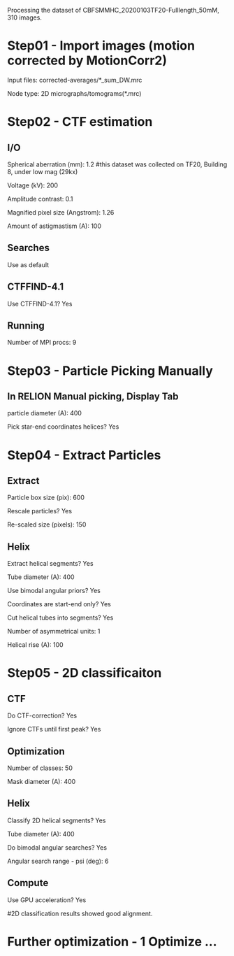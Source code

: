 Processing the dataset of CBFSMMHC_20200103TF20-Fulllength_50mM, 310 images.

# Step01 - Import images (motion corrected by MotionCorr2)

Input files: corrected-averages/*_sum_DW.mrc

Node type: 2D micrographs/tomograms(*.mrc)

# Step02 - CTF estimation

## I/O

Spherical aberration (mm): 1.2 #this dataset was collected on TF20, Building 8, under low mag (29kx)

Voltage (kV): 200

Amplitude contrast: 0.1

Magnified pixel size (Angstrom): 1.26

Amount of astigmastism (A): 100

## Searches

Use as default

## CTFFIND-4.1

Use CTFFIND-4.1? Yes

## Running

Number of MPI procs: 9


# Step03 - Particle Picking Manually

## In RELION Manual picking, Display Tab

particle diameter (A): 400

Pick star-end coordinates helices? Yes


# Step04 - Extract Particles

## Extract

Particle box size (pix): 600

Rescale particles? Yes

Re-scaled size (pixels): 150

## Helix

Extract helical segments? Yes

Tube diameter (A): 400

Use bimodal angular priors? Yes

Coordinates are start-end only? Yes

Cut helical tubes into segments? Yes

Number of asymmetrical units: 1

Helical rise (A): 100

# Step05 - 2D classificaiton

## CTF

Do CTF-correction? Yes

Ignore CTFs until first peak? Yes

## Optimization

Number of classes: 50

Mask diameter (A): 400

## Helix

Classify 2D helical segments? Yes

Tube diameter (A): 400

Do bimodal angular searches? Yes

Angular search range - psi (deg): 6

## Compute

Use GPU acceleration? Yes


#2D classification results showed good alignment.

# Further optimization - 1 Optimize ...
